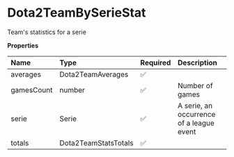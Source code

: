 # Dota2TeamBySerieStat

Team's statistics for a serie

**Properties**

| Name       | Type                 | Required | Description                              |
| :--------- | :------------------- | :------- | :--------------------------------------- |
| averages   | Dota2TeamAverages    | ✅       |                                          |
| gamesCount | number               | ✅       | Number of games                          |
| serie      | Serie                | ✅       | A serie, an occurrence of a league event |
| totals     | Dota2TeamStatsTotals | ✅       |                                          |

<!-- This file was generated by liblab | https://liblab.com/ -->
